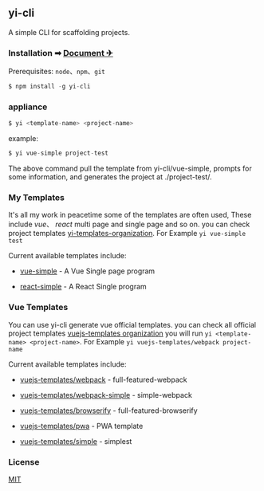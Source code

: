 ## yi-cli

A simple CLI for scaffolding projects.

### Installation  ➡ [Document ✈](https://yi-cli.github.io/yi-cli/)

Prerequisites: `node`、`npm`、`git`

```js
$ npm install -g yi-cli
```

### appliance

```js
$ yi <template-name> <project-name>
```

example:

```js
$ yi vue-simple project-test
```
The above command pull the template from yi-cli/vue-simple, prompts for some information, and generates the project at ./project-test/.

### My Templates

It's all my work in peacetime some of the templates are often used, These include *vue*、 *react* multi page and single page and so on. you can check project templates [yi-templates-organization](https://github.com/yi-cli). For Example `yi vue-simple test`

Current available templates include:

- [vue-simple](https://github.com/yi-cli/vue-simple) - A Vue Single page program

- [react-simple](https://github.com/yi-cli/react-simple) - A React Single program




### Vue Templates

You can use yi-cli generate vue official templates. you can check all official project templates [vuejs-templates organization](https://github.com/vuejs-templates) you will run `yi <template-name> <project-name>`. For Example `yi vuejs-templates/webpack project-name`

Current available templates include:

- [vuejs-templates/webpack](https://github.com/vuejs-templates/webpack) - full-featured-webpack

- [vuejs-templates/webpack-simple](https://github.com/vuejs-templates/webpack-simple) - simple-webpack

- [vuejs-templates/browserify](https://github.com/vuejs-templates/browserify) - full-featured-browserify

- [vuejs-templates/pwa](https://github.com/vuejs-templates/pwa) - PWA template

- [vuejs-templates/simple](https://github.com/vuejs-templates/simple) - simplest

### License
[MIT](https://github.com/yi-cli/yi-cli/blob/master/LICENSE)